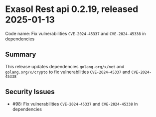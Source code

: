 # Exasol Rest api 0.2.19, released 2025-01-13

Code name: Fix vulnerabilities `CVE-2024-45337` and `CVE-2024-45338` in dependencies

## Summary

This release updates dependencies `golang.org/x/net` and `golang.org/x/crypto` to fix vulnerabilities `CVE-2024-45337` and `CVE-2024-45338`

## Security Issues

* #98: Fix vulnerabilities `CVE-2024-45337` and `CVE-2024-45338` in dependencies

